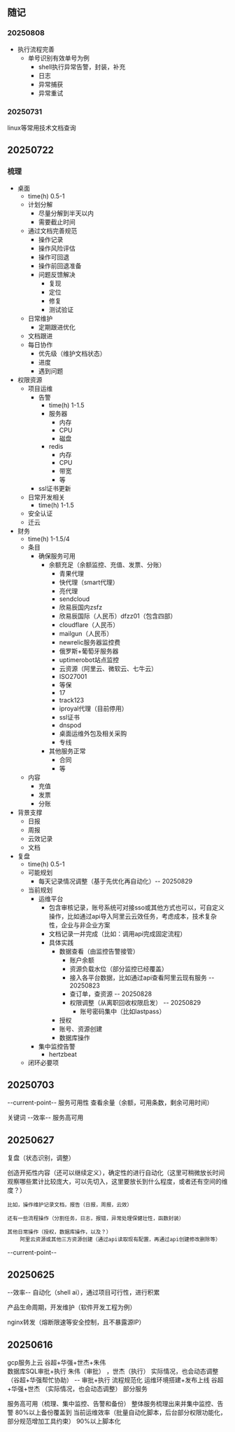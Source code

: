 ## 随记

### 20250808

- 执行流程完善
	- 单号识别有效单号为例
		- shell执行异常告警，封装，补充
		- 日志
		- 异常捕获
		- 异常重试


### 20250731

linux等常用技术文档查询

## 20250722

### 梳理

- 桌面
	- time(h) 0.5-1
	- 计划分解
		- 尽量分解到半天以内
		- 需要截止时间
	- 通过文档完善规范
		- 操作记录
		- 操作风险评估
		- 操作可回退
		- 操作前回退准备
		- 问题反馈解决
			- 复现
			- 定位
			- 修复
			- 测试验证
	- 日常维护
		- 定期跟进优化
	- 文档跟进
	- 每日协作
		- 优先级（维护文档状态）
		- 进度
		- 遇到问题
- 权限资源
	- 项目运维
		- 告警
			- time(h) 1-1.5
			- 服务器
				- 内存
				- CPU
				- 磁盘
			- redis
				- 内存
				- CPU
				- 带宽
				- 等
		- ssl证书更新
	- 日常开发相关
		- time(h) 1-1.5
	- 安全认证
	- 迁云
- 财务
	- time(h) 1-1.5/4
	- 条目
		- 确保服务可用
			- 余额充足（余额监控、充值、发票、分账）
				- 青果代理
				- 快代理（smart代理）
				- 亮代理
				- sendcloud
				- 欣易辰国内zsfz
				- 欣易辰国际（人民币）dfzz01（包含四部）
				- cloudflare（人民币）
				- mailgun（人民币）
				- newrelic服务器监控费
				- 俄罗斯+葡萄牙服务器
				- uptimerobot站点监控
				- 云资源（阿里云、微软云、七牛云）
				- ISO27001
				- 等保
				- 17
				- track123
				- iproyal代理（目前停用）
				- ssl证书
				- dnspod
				- 桌面运维外包及相关采购
				- 专线
			- 其他服务正常
				- 合同
				- 等
	- 内容
		- 充值
		- 发票
		- 分账
- 背景支撑
	- 日报
	- 周报
	- 云效记录
	- 文档
- 复盘
	- time(h) 0.5-1
	- 可能规划
		- 每天记录情况调整（基于先优化再自动化）-- 20250829
	- 当前规划
		- 运维平台
			- 包含审核记录，账号系统可对接sso或其他方式也可以，可自定义操作，比如通过api导入阿里云云效任务，考虑成本，技术复杂性，企业与非企业方案
			- 文档记录一并完成（比如：调用api完成固定流程）
			- 具体实践
				- 数据查看（由监控告警接管）
					- 账户余额
					- 资源负载水位（部分监控已经覆盖）
					- 接入各平台数据，比如通过api查看阿里云现有服务 -- 20250823
					- 查订单，查资源 -- 20250828
					- 权限调整（从离职回收权限启发） -- 20250829
						- 账号密码集中（比如lastpass）
				- 授权
				- 账号、资源创建
				- 数据库操作
		- 集中监控告警
			- hertzbeat
	- 闭环必要项

## 20250703

--current-point--
服务可用性
查看余量（余额，可用条数，剩余可用时间）

关键词
	--效率--
	服务高可用


## 20250627

复盘（状态识别，调整）

创造开拓性内容（还可以继续定义），确定性的进行自动化（这里可稍微放长时间观察哪些累计比较庞大，可以先切入，这里要放长到什么程度，或者还有空间的维度？）

	比如，操作维护记录文档，报告（日报，周报，云效）

	还有一些流程操作（分割任务，日志，报错，异常处理保健壮性，函数封装）

	其他日常操作（授权，数据库操作，以及？）
		阿里云资源或其他三方资源创建（通过api读取现有配置，再通过api创建修改删除等）


--current-point--


## 20250625

--效率--
自动化（shell ai），通过项目可行性，进行积累

产品生命周期，开发维护（软件开发工程为例）

nginx转发（熔断限速等安全控制，且不暴露源IP）

## 20250616
gcp服务上云   谷超+华强+世杰+朱伟	
数据库SQL审批+执行   朱伟（审批） ，世杰（执行） 实际情况，也会动态调整（谷超+华强帮忙协助） -- 审批+执行 流程规范化
运维环境搭建+发布上线   谷超+华强+世杰 （实际情况，也会动态调整）	部分服务

服务高可用（梳理、集中监控、告警和备份）
	整体服务梳理出来并集中监控、告警
	80%以上备份覆盖到
当前运维效率（批量自动化脚本，后台部分权限功能化，部分规范增加工具约束）
	90%以上脚本化